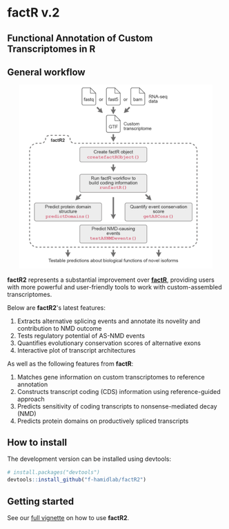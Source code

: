 # **factR v.2**

## Functional Annotation of Custom Transcriptomes in R

## General workflow
<p align="center">
  <img src="man/figures/factR2.png" width="450"/>
</p>


**factR2** represents a substantial improvement over 
[**factR**](https://fursham-h.github.io/factR/), providing users with
more powerful and user-friendly tools to work
with custom-assembled transcriptomes.  

Below are **factR2**'s latest features:

1. Extracts alternative splicing events and annotate its novelity and 
contribution to NMD outcome
2. Tests regulatory potential of AS-NMD events
3. Quantifies evolutionary conservation scores of alternative exons
4. Interactive plot of transcript architectures

As well as the following features from **factR**:

1. Matches gene information on custom transcriptomes to reference annotation
2. Constructs transcript coding (CDS) information using reference-guided approach
3. Predicts sensitivity of coding transcripts to nonsense-mediated decay (NMD)
4. Predicts protein domains on productively spliced transcripts
  
## How to install
The development version can be installed using devtools:
```r
# install.packages("devtools")
devtools::install_github("f-hamidlab/factR2")
```

## Getting started

See our 
[full vignette](https://f-hamidlab.github.io/factR2/articles/factR2.html) 
on how to use **factR2**.
